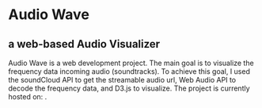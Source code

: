 # Audio Wave 
## a web-based Audio Visualizer 
Audio Wave is a web development project. The main goal is to visualize the frequency data incoming audio (soundtracks). To achieve this goal, I used the soundCloud API to get the streamable audio url, Web Audio API to decode the frequency data, and D3.js to visualize. 
The project is currently hosted on: . 
